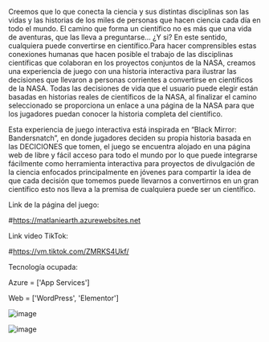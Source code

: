 Creemos que lo que conecta la ciencia y sus distintas disciplinas son las vidas y las historias de los miles de personas que hacen ciencia cada día en todo el mundo. El camino que forma un científico no es más que una vida de aventuras, que las lleva a preguntarse... ¿Y si? En este sentido, cualquiera puede convertirse en científico.Para hacer comprensibles estas conexiones humanas que hacen posible el trabajo de las disciplinas científicas que colaboran en los proyectos conjuntos de la NASA, creamos una experiencia de juego con una historia interactiva para ilustrar las decisiones que llevaron a personas corrientes a convertirse en científicos de la NASA. Todas las decisiones de vida que el usuario puede elegir están basadas en historias reales de científicos de la NASA, al finalizar el camino seleccionado se proporciona un enlace a una página de la NASA para que los jugadores puedan conocer la historia completa del científico. 

Esta experiencia de juego interactiva está inspirada en “Black Mirror: Bandersnatch”, en donde jugadores deciden su propia historia basada en las DECICIONES que tomen, el juego se encuentra alojado en una página web de libre y fácil acceso para todo el mundo por lo que puede integrarse fácilmente como herramienta interactiva para proyectos de divulgación de la ciencia enfocados principalmente en jóvenes para compartir la idea de que cada decisión que tomemos puede llevarnos a convertirnos en un gran científico esto nos lleva a la premisa de cualquiera puede ser un científico.

Link de la página del juego:

#https://matlaniearth.azurewebsites.net

Link video TikTok:

#https://vm.tiktok.com/ZMRKS4Ukf/


Tecnología ocupada:

Azure = ['App Services']

Web = ['WordPress', 'Elementor']


![image](https://user-images.githubusercontent.com/91858100/136084470-febd0a70-9df1-43eb-bfdd-5d83f7ee80b9.png)


![image](https://user-images.githubusercontent.com/91858100/136084304-078d08b7-f195-4b33-bb21-36e167dd1fb1.png)


